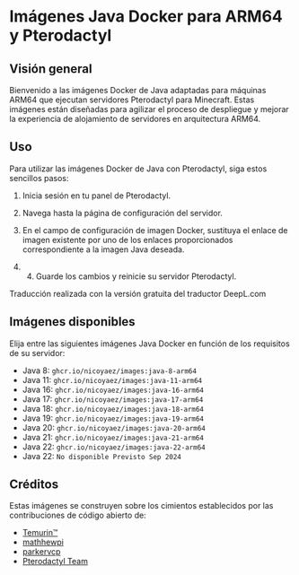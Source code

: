 # Imágenes Java Docker para ARM64 y Pterodactyl

## Visión general

Bienvenido a las imágenes Docker de Java adaptadas para máquinas ARM64 que ejecutan servidores Pterodactyl para Minecraft. Estas imágenes están diseñadas para agilizar el proceso de despliegue y mejorar la experiencia de alojamiento de servidores en arquitectura ARM64.

## Uso

Para utilizar las imágenes Docker de Java con Pterodactyl, siga estos sencillos pasos:

1. Inicia sesión en tu panel de Pterodactyl.

2. Navega hasta la página de configuración del servidor.

3. En el campo de configuración de imagen Docker, sustituya el enlace de imagen existente por uno de los enlaces proporcionados correspondiente a la imagen Java deseada.

4. 4. Guarde los cambios y reinicie su servidor Pterodactyl.

Traducción realizada con la versión gratuita del traductor DeepL.com

## Imágenes disponibles

Elija entre las siguientes imágenes Java Docker en función de los requisitos de su servidor:

 - Java 8: `ghcr.io/nicoyaez/images:java-8-arm64`
 - Java 11: `ghcr.io/nicoyaez/images:java-11-arm64`
 - Java 16: `ghcr.io/nicoyaez/images:java-16-arm64`
 - Java 17: `ghcr.io/nicoyaez/images:java-17-arm64`
 - Java 18: `ghcr.io/nicoyaez/images:java-18-arm64`
 - Java 19: `ghcr.io/nicoyaez/images:java-19-arm64`
 - Java 20: `ghcr.io/nicoyaez/images:java-20-arm64`
 - Java 21: `ghcr.io/nicoyaez/images:java-21-arm64`
 - Java 22: `ghcr.io/nicoyaez/images:java-22-arm64`
 - Java 22: `No disponible Previsto Sep 2024`
 
## Créditos

Estas imágenes se construyen sobre los cimientos establecidos por las contribuciones de código abierto de:

- [Temurin™](https://adoptium.net/es/support/)
- [mathhewpi](https://github.com/matthewpi/images)
- [parkervcp](https://github.com/parkervcp/yolks)
- [Pterodactyl Team](https://github.com/pterodactyl/yolks)
